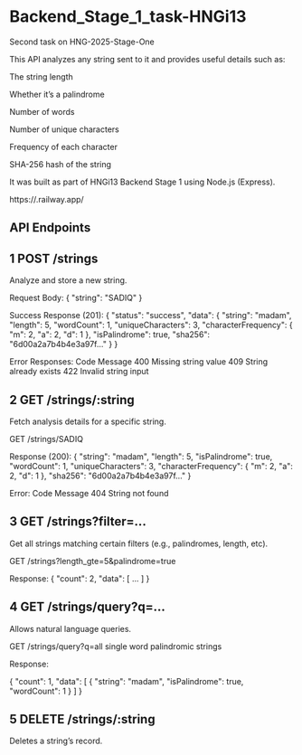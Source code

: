 # Backend_Stage_1_task-HNGi13
Second task on HNG-2025-Stage-One

This API analyzes any string sent to it and provides useful details such as:

The string length

Whether it’s a palindrome

Number of words

Number of unique characters

Frequency of each character

SHA-256 hash of the string

It was built as part of HNGi13 Backend Stage 1 using Node.js (Express).

https://<your-railway-app>.railway.app/

## API Endpoints

## 1 POST /strings

Analyze and store a new string.

Request Body:
{
  "string": "SADIQ"
}

Success Response (201):
{
  "status": "success",
  "data": {
    "string": "madam",
    "length": 5,
    "wordCount": 1,
    "uniqueCharacters": 3,
    "characterFrequency": { "m": 2, "a": 2, "d": 1 },
    "isPalindrome": true,
    "sha256": "6d00a2a7b4b4e3a97f..."
  }
}

Error Responses:
Code	Message
400	Missing string value
409	String already exists
422	Invalid string input


## 2 GET /strings/:string

Fetch analysis details for a specific string.

GET /strings/SADIQ

Response (200):
{
  "string": "madam",
  "length": 5,
  "isPalindrome": true,
  "wordCount": 1,
  "uniqueCharacters": 3,
  "characterFrequency": { "m": 2, "a": 2, "d": 1 },
  "sha256": "6d00a2a7b4b4e3a97f..."
}

Error:
Code	Message
404	String not found

## 3 GET /strings?filter=...

Get all strings matching certain filters (e.g., palindromes, length, etc).

GET /strings?length_gte=5&palindrome=true

Response: 
{
  "count": 2,
  "data": [ ... ]
}

## 4 GET /strings/query?q=...

Allows natural language queries.

GET /strings/query?q=all single word palindromic strings

Response:

{
  "count": 1,
  "data": [
    {
      "string": "madam",
      "isPalindrome": true,
      "wordCount": 1
    }
  ]
}

## 5 DELETE /strings/:string

Deletes a string’s record.
